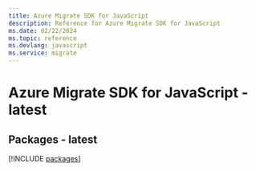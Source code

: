 ```yaml
---
title: Azure Migrate SDK for JavaScript
description: Reference for Azure Migrate SDK for JavaScript
ms.date: 02/22/2024
ms.topic: reference
ms.devlang: javascript
ms.service: migrate
---
```

# Azure Migrate SDK for JavaScript - latest
## Packages - latest
[!INCLUDE [packages](migrate-index.md)]